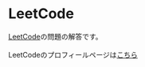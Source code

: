 # LeetCode
[LeetCode](https://leetcode.com/)の問題の解答です。
<br>
<br>
LeetCodeのプロフィールページは[こちら](https://leetcode.com/foolish_pine/)